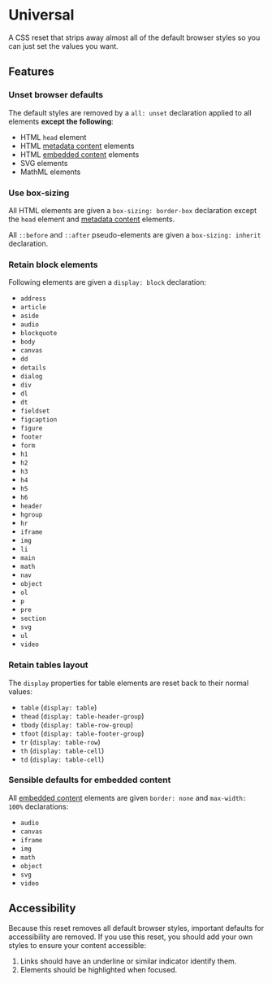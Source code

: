 # Universal

A CSS reset that strips away almost all of the default browser styles so you can
just set the values you want.

## Features

### Unset browser defaults

The default styles are removed by a `all: unset` declaration applied to all
elements **except the following**:

- HTML `head` element
- HTML [metadata content](https://developer.mozilla.org/en-US/docs/Web/HTML/Content_categories#metadata_content) elements
- HTML [embedded content](https://developer.mozilla.org/en-US/docs/Web/HTML/Content_categories#embedded_content) elements
- SVG elements
- MathML elements

### Use box-sizing

All HTML elements are given a `box-sizing: border-box` declaration except the
`head` element and [metadata
content](https://developer.mozilla.org/en-US/docs/Web/HTML/Content_categories#metadata_content)
elements.

All `::before` and `::after` pseudo-elements are given a `box-sizing: inherit`
declaration.

### Retain block elements

Following elements are given a `display: block` declaration:

- `address`
- `article`
- `aside`
- `audio`
- `blockquote`
- `body`
- `canvas`
- `dd`
- `details`
- `dialog`
- `div`
- `dl`
- `dt`
- `fieldset`
- `figcaption`
- `figure`
- `footer`
- `form`
- `h1`
- `h2`
- `h3`
- `h4`
- `h5`
- `h6`
- `header`
- `hgroup`
- `hr`
- `iframe`
- `img`
- `li`
- `main`
- `math`
- `nav`
- `object`
- `ol`
- `p`
- `pre`
- `section`
- `svg`
- `ul`
- `video`

### Retain tables layout

The `display` properties for table elements are reset back to their normal values:

- `table` (`display: table`)
- `thead` (`display: table-header-group`)
- `tbody` (`display: table-row-group`)
- `tfoot` (`display: table-footer-group`)
- `tr` (`display: table-row`)
- `th` (`display: table-cell`)
- `td` (`display: table-cell`)

### Sensible defaults for embedded content

All [embedded
content](https://developer.mozilla.org/en-US/docs/Web/HTML/Content_categories#embedded_content)
elements are given `border: none` and `max-width: 100%` declarations:

- `audio`
- `canvas`
- `iframe`
- `img`
- `math`
- `object`
- `svg`
- `video`

## Accessibility

Because this reset removes all default browser styles, important defaults for
accessibility are removed. If you use this reset, you should add your own styles
to ensure your content accessible:

1. Links should have an underline or similar indicator identify them.
2. Elements should be highlighted when focused.

